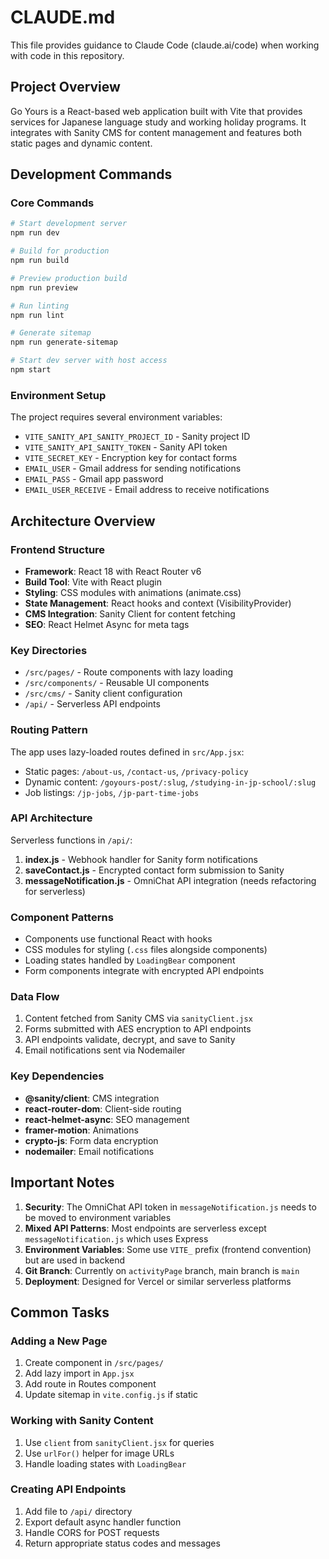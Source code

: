 # CLAUDE.md

This file provides guidance to Claude Code (claude.ai/code) when working with code in this repository.

## Project Overview

Go Yours is a React-based web application built with Vite that provides services for Japanese language study and working holiday programs. It integrates with Sanity CMS for content management and features both static pages and dynamic content.

## Development Commands

### Core Commands
```bash
# Start development server
npm run dev

# Build for production
npm run build

# Preview production build
npm run preview

# Run linting
npm run lint

# Generate sitemap
npm run generate-sitemap

# Start dev server with host access
npm start
```

### Environment Setup
The project requires several environment variables:
- `VITE_SANITY_API_SANITY_PROJECT_ID` - Sanity project ID
- `VITE_SANITY_API_SANITY_TOKEN` - Sanity API token
- `VITE_SECRET_KEY` - Encryption key for contact forms
- `EMAIL_USER` - Gmail address for sending notifications
- `EMAIL_PASS` - Gmail app password
- `EMAIL_USER_RECEIVE` - Email address to receive notifications

## Architecture Overview

### Frontend Structure
- **Framework**: React 18 with React Router v6
- **Build Tool**: Vite with React plugin
- **Styling**: CSS modules with animations (animate.css)
- **State Management**: React hooks and context (VisibilityProvider)
- **CMS Integration**: Sanity Client for content fetching
- **SEO**: React Helmet Async for meta tags

### Key Directories
- `/src/pages/` - Route components with lazy loading
- `/src/components/` - Reusable UI components
- `/src/cms/` - Sanity client configuration
- `/api/` - Serverless API endpoints

### Routing Pattern
The app uses lazy-loaded routes defined in `src/App.jsx`:
- Static pages: `/about-us`, `/contact-us`, `/privacy-policy`
- Dynamic content: `/goyours-post/:slug`, `/studying-in-jp-school/:slug`
- Job listings: `/jp-jobs`, `/jp-part-time-jobs`

### API Architecture
Serverless functions in `/api/`:
1. **index.js** - Webhook handler for Sanity form notifications
2. **saveContact.js** - Encrypted contact form submission to Sanity
3. **messageNotification.js** - OmniChat API integration (needs refactoring for serverless)

### Component Patterns
- Components use functional React with hooks
- CSS modules for styling (`.css` files alongside components)
- Loading states handled by `LoadingBear` component
- Form components integrate with encrypted API endpoints

### Data Flow
1. Content fetched from Sanity CMS via `sanityClient.jsx`
2. Forms submitted with AES encryption to API endpoints
3. API endpoints validate, decrypt, and save to Sanity
4. Email notifications sent via Nodemailer

### Key Dependencies
- **@sanity/client**: CMS integration
- **react-router-dom**: Client-side routing
- **react-helmet-async**: SEO management
- **framer-motion**: Animations
- **crypto-js**: Form data encryption
- **nodemailer**: Email notifications

## Important Notes

1. **Security**: The OmniChat API token in `messageNotification.js` needs to be moved to environment variables
2. **Mixed API Patterns**: Most endpoints are serverless except `messageNotification.js` which uses Express
3. **Environment Variables**: Some use `VITE_` prefix (frontend convention) but are used in backend
4. **Git Branch**: Currently on `activityPage` branch, main branch is `main`
5. **Deployment**: Designed for Vercel or similar serverless platforms

## Common Tasks

### Adding a New Page
1. Create component in `/src/pages/`
2. Add lazy import in `App.jsx`
3. Add route in Routes component
4. Update sitemap in `vite.config.js` if static

### Working with Sanity Content
1. Use `client` from `sanityClient.jsx` for queries
2. Use `urlFor()` helper for image URLs
3. Handle loading states with `LoadingBear`

### Creating API Endpoints
1. Add file to `/api/` directory
2. Export default async handler function
3. Handle CORS for POST requests
4. Return appropriate status codes and messages